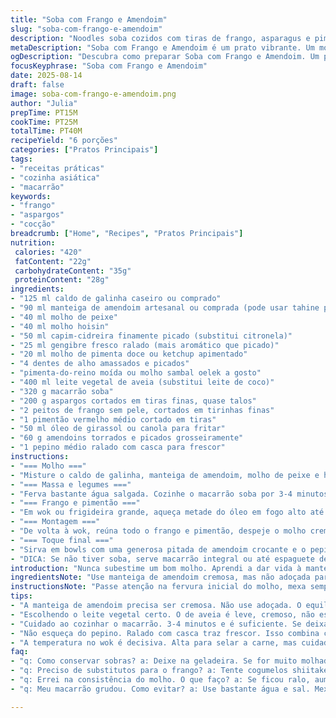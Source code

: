 ```yaml
---
title: "Soba com Frango e Amendoim"
slug: "soba-com-frango-e-amendoim"
description: "Noodles soba cozidos com tiras de frango, asparagus e pimentão, regados em um molho cremoso de amendoim com leite de coco, gengibre e sabores intensos como citronela e molho hoisin. Saltei o frango rapidamente para manter suculência, depois misturei tudo para um prato vibrante, texturizado com amendoins crocantes e refrescante raspas de pepino. Troquei a citronela por capim-cidreira, um toque mais suave, e o leite de coco tradicional por leite vegetal de aveia para uma textura diferente. Cozinhar na medida certa evita noodles empapados, e atenção às temperaturas do wok faz toda diferença no sabor final."
metaDescription: "Soba com Frango e Amendoim é um prato vibrante. Um molho cremoso de amendoim combina frescor e intensidade. Aprenda a fazer essa receita deliciosa."
ogDescription: "Descubra como preparar Soba com Frango e Amendoim. Um prato que une sabores intensos e frescura. Não perca essa receita incrível."
focusKeyphrase: "Soba com Frango e Amendoim"
date: 2025-08-14
draft: false
image: soba-com-frango-e-amendoim.png
author: "Julia"
prepTime: PT15M
cookTime: PT25M
totalTime: PT40M
recipeYield: "6 porções"
categories: ["Pratos Principais"]
tags:
- "receitas práticas"
- "cozinha asiática"
- "macarrão"
keywords:
- "frango"
- "aspargos"
- "cocção"
breadcrumb: ["Home", "Recipes", "Pratos Principais"]
nutrition: 
 calories: "420"
 fatContent: "22g"
 carbohydrateContent: "35g"
 proteinContent: "28g"
ingredients:
- "125 ml caldo de galinha caseiro ou comprado"
- "90 ml manteiga de amendoim artesanal ou comprada (pode usar tahine para variar)"
- "40 ml molho de peixe"
- "40 ml molho hoisin"
- "50 ml capim-cidreira finamente picado (substitui citronela)"
- "25 ml gengibre fresco ralado (mais aromático que picado)"
- "20 ml molho de pimenta doce ou ketchup apimentado"
- "4 dentes de alho amassados e picados"
- "pimenta-do-reino moída ou molho sambal oelek a gosto"
- "400 ml leite vegetal de aveia (substitui leite de coco)"
- "320 g macarrão soba"
- "200 g aspargos cortados em tiras finas, quase talos"
- "2 peitos de frango sem pele, cortados em tirinhas finas"
- "1 pimentão vermelho médio cortado em tiras"
- "50 ml óleo de girassol ou canola para fritar"
- "60 g amendoins torrados e picados grosseiramente"
- "1 pepino médio ralado com casca para frescor"
instructions:
- "=== Molho ==="
- "Misture o caldo de galinha, manteiga de amendoim, molho de peixe e hoisin numa panela em fogo médio. Junte capim-cidreira picada, gengibre ralado e alho. Mexa até soltar aroma, quase como um perfume picante. Adicione molho de pimenta doce ou ketchup, leite vegetal e pimenta-do-reino. Assim que levantar fervura, abaixe o fogo para mínimo. Cozinhe mexendo de vez em quando até engrossar levemente, cerca de 18 minutos. O segredo está em sentir a textura cremosa e o aroma puxado pela manteiga de amendoim – sem queimar nem talhar."
- "=== Massa e legumes ==="
- "Ferva bastante água salgada. Cozinhe o macarrão soba por 3-4 minutos até ficar levemente maleável, quase firme. Nos últimos 2 minutos, jogue os aspargos para amolecer, mas ainda crocantes. Escorra rápido e passe por água fria para interromper cozimento. Um pouco de óleo ajuda para não grudar, mexa suavemente."
- "=== Frango e pimentão ==="
- "Em wok ou frigideira grande, aqueça metade do óleo em fogo alto até fumegar levemente. Jogue metade do frango e pimentão, espalhe para não juntar. Sal e pimenta na hora. Mexa rápido, deixe dourar mas ainda suculento – textura fresca. Retire e reserve. Repita com o restante. Isso evita cozimento desigual e perda de sucos."
- "=== Montagem ==="
- "De volta à wok, reúna todo o frango e pimentão, despeje o molho cremoso quente. Misture até envolver tudo. Finalmente junte o soba e asparagus, misture com delicadeza para não quebrar a massa. Calor da panela vai dar acabamento equilibrado, esse brilho do molho é sinal que está no ponto. Repita sempre mexendo na borda do wok para não queimar."
- "=== Toque final ==="
- "Sirva em bowls com uma generosa pitada de amendoim crocante e o pepino ralado, que acolhe o doce e picante do molho com frescor e textura quebradiça. Se quiser um toque brasileiro, raspas de limão siciliano também combinam, assim como um fio de azeite de dendê para mudar a vibe."
- "DICA: Se não tiver soba, serve macarrão integral ou até espaguete de arroz. No lugar do frango, cogumelos shiitake rápidos na frigideira fazem ótimo. Fique de olho: massa dura ou muito mole é sinal de cozimento errado e compromete."
introduction: "Nunca subestime um bom molho. Aprendi a dar vida à manteiga de amendoim misturada com ingredientes asiáticos durante uma viagem no Sudeste Asiático. A textura cremosa do amendoim, somada ao frescor do capim-cidreira e o punch do gengibre, cria um caldo denso e acolhedor que abraça o macarrão soba e o frango suculento. Misturar soja, leite vegetal e especiarias é quase alquimia na cozinha; cada ingrediente tem seu papel para equilibrar sabores fortes e delicados. Encontrar o ponto ideal da massa, do legumes, e a cocção do frango requer prática – mas vale cada tentativa amassada no começo."
ingredientsNote: "Use manteiga de amendoim cremosa, mas não adoçada para não tirar o equilíbrio do molho. Se for alérgico, substitua por tahine – fica mais neutro, porém com textura diferente. O leite de aveia traz cremosidade leve, sem o sabor marcante do coco e evita que o prato fique pesado. Capim-cidreira fresco é mais suave que a citronela e fica melhor para quem não curte picância extrema. Aspargos precisam ser fresquinhos e cortados finos para cozinhar no tempo certo e não virar borracha. O pepino com casca adiciona crocância e cor; se preferir, pode ser em fatias finas."
instructionsNote: "Passe atenção na fervura inicial do molho, mexa sempre para evitar que a manteiga de amendoim grude. O gengibre ralado solta mais aroma do que picado, então não economize, é o que traz frescor picante. Controle o fogo na frigideira: alto para selar, mas sem queimar. Escorra o macarrão rápido, senão ele absorve água e vira bola. Mexa as massas com o molho por último; assim o prato ganha sujeira visual e os sabores mergulham de verdade. Por fim, capriche no crunch do amendoim e na refrescância do pepino – eles são o contraponto ao molho denso."
tips:
- "A manteiga de amendoim precisa ser cremosa. Não use adoçada. O equilíbrio do molho depende disso. Se você é alérgico, tahine também serve. Mas note a textura."
- "Escolhendo o leite vegetal certo. O de aveia é leve, cremoso, não esconde outros sabores. Outro leite pode deixar o prato pesado. Experimente e descubra o que funciona."
- "Cuidado ao cozinhar o macarrão. 3-4 minutos e é suficiente. Se deixar muito tempo, vai ficar com textura de papel. Escorra rápido. Isso corta o cozimento. É crucial."
- "Não esqueça do pepino. Ralado com casca traz frescor. Isso combina com o doce do molho. E adiciona uma crocância ótima. Se preferir, pode fatiar fininho. Funciona bem."
- "A temperatura no wok é decisiva. Alta para selar a carne, mas cuidado para não queimar. Sinais de que está no ponto: cheiro bom, cor dourada. Fique atento."
faq:
- "q: Como conservar sobras? a: Deixe na geladeira. Se for muito molhado, pode secar. Explique. Aqueça devagar para não perder a textura. Pode dividir em porções."
- "q: Preciso de substitutos para o frango? a: Tente cogumelos shiitake. Eles dão uma ótima textura. Fritam rápido na frigideira. Ou use tofu. O gosto pode ser diferente, mas serve."
- "q: Errei na consistência do molho. O que faço? a: Se ficou ralo, aumente o fogo e cozinhe mais. Isso vai reduzir. Para muito espesso, adicione água quente aos poucos."
- "q: Meu macarrão grudou. Como evitar? a: Use bastante água e sal. Mexa no princípio. E após escorrer, jogue um pouco de óleo. Isso mantém separado, crocante."

---
```


